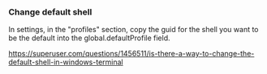### Change default shell

In settings, in the "profiles" section, copy the guid for the shell you want to be the default into the global.defaultProfile field.

https://superuser.com/questions/1456511/is-there-a-way-to-change-the-default-shell-in-windows-terminal